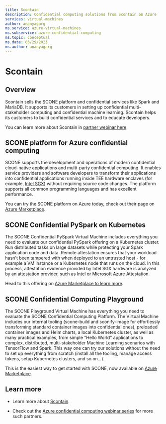 ```yaml
---
title: Scontain
description: Confidential computing solutions from Scontain on Azure
services: virtual-machines
author: ananyagarg
ms.service: azure-virtual-machines
ms.subservice: azure-confidential-computing
ms.topic: conceptual
ms.date: 03/29/2023
ms.author: ananyagarg
---
```


# Scontain

## Overview

Scontain sells the SCONE platform and confidential services like Spark and MariaDB. It supports its customers in setting up confidential multi-stakeholder computing and confidential machine learning. Scontain helps its customers to build confidential services and to educate developers.

You can learn more about Scontain in [partner webinar here](https://vshow.on24.com/vshow/Azure_Confidential/exhibits/Scontain_GmbH).

## SCONE platform for Azure confidential computing

SCONE supports the development and operations of modern confidential cloud-native applications and multi-party confidential computing. It enables service providers and software developers to transform their applications into confidential applications running inside TEE hardware enclaves (for example, [Intel SGX](../confidential-computing-enclaves.md)) without requiring source code changes. The platform supports all common programming languages and has excellent performance.

You can try the SCONE platform on Azure today, check out their page on [Azure Marketplace](https://azuremarketplace.microsoft.com/en-us/marketplace/apps/scontainug1595751515785.scone?tab=Overview).

## SCONE Confidential PySpark on Kubernetes
The SCONE Confidential PySpark Virtual Machine includes everything you need to evaluate our confidential PySpark offering on a Kubernetes cluster. Run distributed tasks on large datasets while protecting your Spark application code and data. Remote attestation ensures that your workload hasn't been tampered with when deployed to an untrusted host -  for example a VM instance or a Kubernetes node that runs on the cloud. In this process, attestation evidence provided by Intel SGX hardware is analyzed by an attestation provider, such as Intel or Microsoft Azure Attestation.

Head to this offering on  [Azure Marketplace to learn more](https://azuremarketplace.microsoft.com/en-us/marketplace/apps/scontainug1595751515785.scone-pyspark?tab=Overview).

## SCONE Confidential Computing Playground
The SCONE Playground Virtual Machine has everything you need to evaluate the SCONE Confidential Computing Platform. The Virtual Machine includes our internal tooling (scone-build and sconify-image for effortlessly transforming standard container images into confidential ones), preloaded container images and Helm charts, a local Kubernetes cluster, as well as many practical examples, from simple "Hello World" applications to complex, distributed, multi-stakeholder Machine Learning scenarios with TensorFlow and Spark. This way one can try our solutions without the need to set up everything from scratch (install all the tooling, manage access tokens, setup Kubernetes clusters, and so on...).

This is the easiest way to get started with SCONE, now available on  [Azure Marketplace](https://azuremarketplace.microsoft.com/en-us/marketplace/apps/scontainug1595751515785.scone-demos?tab=Overview).


## Learn more

- Learn more about [Scontain](https://scontain.com/).

- Check out the [Azure confidential computing webinar series](https://vshow.on24.com/vshow/Azure_Confidential/exhibits/Home) for more such partners.
